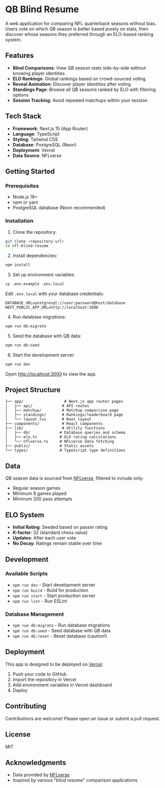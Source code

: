# QB Blind Resume

A web application for comparing NFL quarterback seasons without bias. Users vote on which QB season is better based purely on stats, then discover whose seasons they preferred through an ELO-based ranking system.

## Features

- **Blind Comparisons**: View QB season stats side-by-side without knowing player identities
- **ELO Rankings**: Global rankings based on crowd-sourced voting
- **Reveal Animation**: Discover player identities after voting
- **Standings Page**: Browse all QB seasons ranked by ELO with filtering options
- **Session Tracking**: Avoid repeated matchups within your session

## Tech Stack

- **Framework**: Next.js 15 (App Router)
- **Language**: TypeScript
- **Styling**: Tailwind CSS
- **Database**: PostgreSQL (Neon)
- **Deployment**: Vercel
- **Data Source**: NFLverse

## Getting Started

### Prerequisites

- Node.js 18+
- npm or yarn
- PostgreSQL database (Neon recommended)

### Installation

1. Clone the repository:
```bash
git clone <repository-url>
cd nfl-blind-resume
```

2. Install dependencies:
```bash
npm install
```

3. Set up environment variables:
```bash
cp .env.example .env.local
```

Edit `.env.local` with your database credentials:
```
DATABASE_URL=postgresql://user:password@host/database
NEXT_PUBLIC_APP_URL=http://localhost:3000
```

4. Run database migrations:
```bash
npm run db:migrate
```

5. Seed the database with QB data:
```bash
npm run db:seed
```

6. Start the development server:
```bash
npm run dev
```

Open [http://localhost:3000](http://localhost:3000) to view the app.

## Project Structure

```
├── app/                  # Next.js app router pages
│   ├── api/             # API routes
│   ├── matchup/         # Matchup comparison page
│   ├── standings/       # Rankings/leaderboard page
│   └── layout.tsx       # Root layout
├── components/          # React components
├── lib/                 # Utility functions
│   ├── db/             # Database queries and schema
│   ├── elo.ts          # ELO rating calculations
│   └── nflverse.ts     # NFLverse data fetching
├── public/             # Static assets
└── types/              # TypeScript type definitions
```

## Data

QB season data is sourced from [NFLverse](https://github.com/nflverse), filtered to include only:
- Regular season games
- Minimum 8 games played
- Minimum 200 pass attempts

## ELO System

- **Initial Rating**: Seeded based on passer rating
- **K-factor**: 32 (standard chess value)
- **Updates**: After each user vote
- **No Decay**: Ratings remain stable over time

## Development

### Available Scripts

- `npm run dev` - Start development server
- `npm run build` - Build for production
- `npm run start` - Start production server
- `npm run lint` - Run ESLint

### Database Management

- `npm run db:migrate` - Run database migrations
- `npm run db:seed` - Seed database with QB data
- `npm run db:reset` - Reset database (caution!)

## Deployment

This app is designed to be deployed on [Vercel](https://vercel.com):

1. Push your code to GitHub
2. Import the repository in Vercel
3. Add environment variables in Vercel dashboard
4. Deploy

## Contributing

Contributions are welcome! Please open an issue or submit a pull request.

## License

MIT

## Acknowledgments

- Data provided by [NFLverse](https://github.com/nflverse)
- Inspired by various "blind resume" comparison applications
